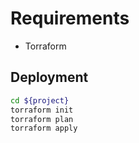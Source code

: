 # Requirements

- Torraform


## Deployment

```bash
cd ${project}
torraform init
torraform plan
torraform apply
```
